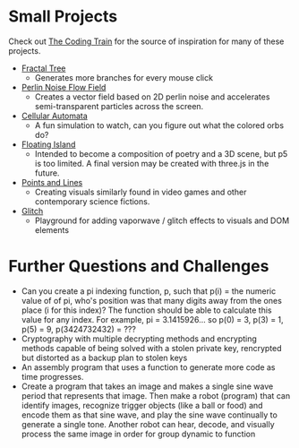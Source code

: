 # Small Projects
Check out [The Coding Train](https://www.youtube.com/channel/UCvjgXvBlbQiydffZU7m1_aw) for the source of inspiration for many of these projects.

+ [Fractal Tree](fractal-tree)
  + Generates more branches for every mouse click
+ [Perlin Noise Flow Field](perlin-noise)
  + Creates a vector field based on 2D perlin noise and accelerates semi-transparent particles across the screen.
+ [Cellular Automata](cellular-automata)
  + A fun simulation to watch, can you figure out what the colored orbs do?
+ [Floating Island](grass)
  + Intended to become a composition of poetry and a 3D scene, but p5 is too limited. A final version may be created with three.js in the future.
+ [Points and Lines](points-2d)
  + Creating visuals similarly found in video games and other contemporary science fictions.
+ [Glitch](glitch)
  + Playground for adding vaporwave / glitch effects to visuals and DOM elements

# Further Questions and Challenges
+ Can you create a pi indexing function, p, such that p(i) = the numeric value of of pi, who's position was that many digits away from the ones place (i for this index)? The function should be able to calculate this value for any index. For example, pi = 3.1415926... so p(0) = 3, p(3) = 1, p(5) = 9, p(3424732432) = ???
+ Cryptography with multiple decrypting methods and encrypting methods capable of being solved with a stolen private key, rencrypted but distorted as a backup plan to stolen keys
+ An assembly program that uses a function to generate more code as time progresses.
+ Create a program that takes an image and makes a single sine wave period that represents that image. Then make a robot (program) that can identify images, recognize trigger objects (like a ball or food) and encode them as that sine wave, and play the sine wave continually to generate a single tone. Another robot can hear, decode, and visually process the same image in order for group dynamic to function
